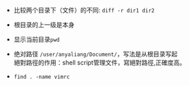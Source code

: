* 比较两个目录下（文件）的不同: ```diff -r dir1 dir2```

* 根目录的上一级是本身

* 显示当前目录```pwd```

* 绝对路径 `/user/anyaliang/Document/`，写法是从根目录写起</br>
 絕對路徑的作用：shell script管理文件，寫絕對路徑,正確度高。

* ```find . -name vimrc```
